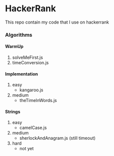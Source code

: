 # HackerRank

This repo contain my code that I use on hackerrank

### Algorithms
#### WarmUp
1. solveMeFirst.js
2. timeConversion.js

#### Implementation
1. easy
   - kangaroo.js
2. medium
   - theTimeInWords.js

#### Strings
1. easy
   - camelCase.js
2. medium
   - sherlockAndAnagram.js (still timeout)
3. hard
   - not yet

   



